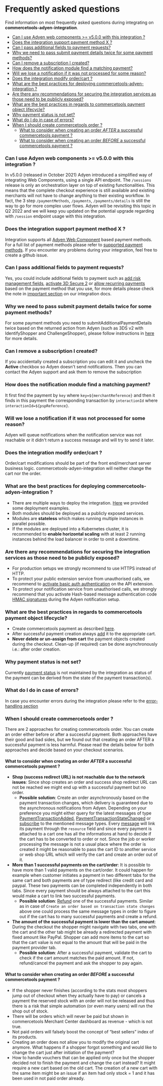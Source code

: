 # Frequently asked questions

Find information on most frequently asked questions during integrating on **commercetools-adyen-integration**.

<!-- START doctoc generated TOC please keep comment here to allow auto update -->
<!-- DON'T EDIT THIS SECTION, INSTEAD RE-RUN doctoc TO UPDATE -->


- [Can I use Adyen web components >= v5.0.0 with this integration ?](#can-i-use-adyen-web-components--v500-with-this-integration-)
- [Does the integration support payment method X ?](#does-the-integration-support-payment-method-x-)
- [Can I pass additional fields to payment requests?](#can-i-pass-additional-fields-to-payment-requests)
- [Why we need to pass submit payment details twice for some payment methods?](#why-we-need-to-pass-submit-payment-details-twice-for-some-payment-methods)
- [Can I remove a subscription I created?](#can-i-remove-a-subscription-i-created)
- [How does the notification module find a matching payment?](#how-does-the-notification-module-find-a-matching-payment)
- [Will we lose a notification if it was not processed for some reason?](#will-we-lose-a-notification-if-it-was-not-processed-for-some-reason)
- [Does the integration modify order/cart ?](#does-the-integration-modify-ordercart-)
- [What are the best practices for deploying commercetools-adyen-integration ?](#what-are-the-best-practices-for-deploying-commercetools-adyen-integration-)
- [Are there any recommendations for securing the integration services as those need to be publicly exposed?](#are-there-any-recommendations-for-securing-the-integration-services-as-those-need-to-be-publicly-exposed)
- [What are the best practices in regards to commercetools payment object lifecycle?](#what-are-the-best-practices-in-regards-to-commercetools-payment-object-lifecycle)
- [Why payment status is not set?](#why-payment-status-is-not-set)
- [What do I do in case of errors?](#what-do-i-do-in-case-of-errors)
- [When I should create commercetools order ?](#when-i-should-create-commercetools-order-)
  - [What to consider when creating an order _AFTER_ a successful commercetools payment ?](#what-to-consider-when-creating-an-order-_after_-a-successful-commercetools-payment-)
  - [What to consider when creating an order _BEFORE_ a successful commercetools payment ?](#what-to-consider-when-creating-an-order-_before_-a-successful-commercetools-payment-)

<!-- END doctoc generated TOC please keep comment here to allow auto update -->

### Can I use Adyen web components >= v5.0.0 with this integration ?

In v5.0.0 (released in October 2021) Adyen introduced a simplified way of integrating Web Components, using a single API endpoint. The `/sessions` release is only an orchestration layer on top of existing functionalities.
This means that the complete checkout experience is still available and existing merchants will not have to change anything to their existing workflow. In fact, the 3 step `/paymentMethods`, `/payments`, `/payments/details` is still the way to go for more complex user flows.
Adyen will be revisiting this topic in Q2 2022 and we will keep you updated on the potential upgrade regarding with `/session` endpoint usage with this integration.

### Does the integration support payment method X ?

Integration supports all [Adyen Web Component](https://docs.adyen.com/checkout/components-web) based payment methods. For a full list of payment methods please refer to [supported payment methods](https://docs.adyen.com/checkout/supported-payment-methods).
If you encounter any problems during your integration, feel free to create a github issue.

### Can I pass additional fields to payment requests?

Yes, you could include additional fields to payment such as [add risk management fields](https://docs.adyen.com/risk-management/configure-standard-risk-rules/required-risk-field-reference), [activate 3D Secure 2](https://docs.adyen.com/online-payments/3d-secure/native-3ds2/web-component#make-a-payment) or [allow recurring payments](https://docs.adyen.com/payment-methods/cards/web-component#create-a-token) based on the payment method that you use, for more details please check the note in [important section](../extension/docs/WebComponentsIntegrationGuide.md#step-5-make-a-payment) on our integration docs.

### Why we need to pass submit payment details twice for some payment methods?

For some payment methods you need to submitAdditionalPaymentDetails twice based on the returned action from Adyen (such as 3DS v2 with IdentifyShopper and ChallengeShopper), please follow instructions in [here](../extension/docs/WebComponentsIntegrationGuide.md#action-response-1) for more details.

### Can I remove a subscription I created?

If you accidentally created a subscription you can edit it and uncheck the **Active** checkbox so Adyen doesn't send notifications. Then you can contact the Adyen support and ask them to remove the subscription

### How does the notification module find a matching payment?

It first find the payment by `key` where `key=${merchantReference}` and then it finds in this payment the corresponding transaction by `interactionId` where `interactionId=${pspReference}`.

### Will we lose a notification if it was not processed for some reason?

Adyen will queue notifications when the notification service was not reachable or it didn't return a success message and will try to send it later.

### Does the integration modify order/cart ?

Order/cart modifications should be part of the front end/merchant server business logic. commercetools-adyen-integration will neither change the cart nor the order.

### What are the best practices for deploying commercetools-adyen-integration ?

- There are multiple ways to deploy the integration. [Here](../deployment-examples) we provided some deployment examples.
- Both modules should be deployed as a publicly exposed services.
- Modules are **stateless** which makes running multiple instances in parallel possible.
- If the modules are deployed into a Kubernetes cluster, it is recommended to **enable horizontal scaling** with at least 2 running instances behind the load balancer in order to omit a downtime.

### Are there any recommendations for securing the integration services as those need to be publicly exposed?

- For production setups we strongly recommend to use HTTPS instead of HTTP.
- To protect your public extension service from unauthorised calls, we recommend to [activate basic auth authentication](../extension/docs/HowToRun.md#commercetools) on the API extension.
- To protect your notification service from unauthorised calls, we strongly recommend that you activate Hash-based message authentication code [HMAC signatures](../notification/docs/IntegrationGuide.md#step-1-set-up-notification-webhook-and-generate-hmac-signature) during the Adyen notification setup.

### What are the best practices in regards to commercetools payment object lifecycle?

- Create commercetools payment as described [here](../extension/docs/WebComponentsIntegrationGuide.md#step-2-creating-a-commercetools-payment).
- After successful payment creation always [add](https://docs.commercetools.com/api/projects/carts#add-payment) it to the appropriate cart.
- **Never delete or un-assign from cart** the payment objects created during the checkout. Clean-up (if required) can be done asynchronously i.e.: after order creation.

### Why payment status is not set?

Currently [payment status](https://docs.commercetools.com/api/projects/payments#paymentstatus) is not maintained by the integration as status of the payment can be derived from the state of the payment transaction(s).

### What do I do in case of errors?

In case you encounter errors during the integration please refer to the [error-handling section](../extension/docs/WebComponentsIntegrationGuide.md#error-handling)

### When I should create commercetools order ?

There are 2 approaches for creating commercetools order. You can create an order either before or after a successful payment.
Both approaches have their good and bad sides, but we found out that creating an order AFTER a successful payment is less harmful. Please read the details below for both approaches and decide based on your checkout scenarios.

#### What to consider when creating an order _AFTER_ a successful commercetools payment ?

- **Shop (success redirect URL) is not reachable due to the network issues**: Since shop creates an order and success shop redirect URL can not be reached we might end up with a successful payment but no order.
  - **Possible solution**: Create an order asynchronously based on the payment transaction changes, which delivery is guaranteed due to the asynchronous notifications from Adyen. Depending on your preference you might either query for the latest messages of type [PaymentTransactionAdded](https://docs.commercetools.com/api/message-types#paymenttransactionadded-message), [PaymentTransactionStateChanged](https://docs.commercetools.com/api/message-types#paymenttransactionstatechanged-message) or [subscribe](https://docs.commercetools.com/api/projects/subscriptions#create-a-subscription) to the mentioned message types. Every [message](https://docs.commercetools.com/api/message-types#message) will link its payment through the `resource` field and since every payment is attached to a cart one has all the informations at hand to decide if the cart has to be converted to order or not. Since the job or worker processing the message is not a usual place where the order is created it might be reasonable to pass the cart ID to another service or web shop URL which will verify the cart and create an order out of it.
- **More than 1 successful payments on the cart/order**: It is possible to have more than 1 valid payments on the cart/order. It could happen for example when customer initiates a payment in two different tabs for the same cart and both payments are of type redirect (like credit card and paypal.
  These two payments can be completed independently in both tabs. Since every payment should be always attached to the cart this would make a cart to link two successful payments.
  - **Possible solution**: [Refund](https://github.com/commercetools/commercetools-adyen-integration/blob/master/extension/docs/Refund.md) one of the successful payments. Similar as in case of `Create an order based on transaction state changes` above one could process the same message types in order to figure out if the cart has to many successful payments and create a refund.
- **The amount of the successful payment is lower than the cart amount**: During the checkout the shopper might navigate with two tabs, one with the cart and the other tab might be already a redirected payment with fixed amount like PayPal. Shopper can add more items to the cart so that the cart value is not equal to the amount that will be paid in the payment provider tab.
  - **Possible solution**: After a successful payment, validate the cart to check if the cart amount matches the paid amount. If not, refund/cancel the payment and ask the shopper to pay again.

#### What to consider when creating an order _BEFORE_ a successful commercetools payment ?

- If the shopper never finishes (according to the stats most shoppers jump out of checkout when they actually have to pay) or cancels a payment the reserved stock with an order will not be released and thus there is a risk that simple automation (or even many users) will run the shop out of stock.
- There will be orders which will never be paid but shown in commercetools Merchant Center dashboard as revenue - which is not true.
- Not paid orders will falsely boost the concept of “best sellers” index of its products.
- Creating an order does not allow you to modify the original cart anymore. What happens if a shopper forgot something and would like to change the cart just after initiation of the payment?
- How to handle vouchers that can be applied only once but the shopper decided not to finish the payment and change the cart instead? It might require a new cart based on the old cart. The creation of a new cart with the same item might be an issue if an item had only stock = 1 and it has been used in not paid order already.
